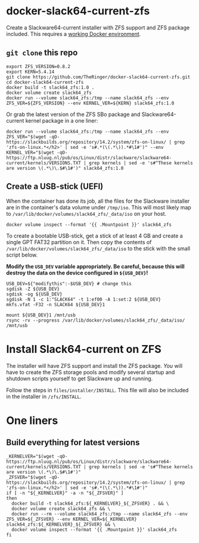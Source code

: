 # docker-slack64-current-zfs

Create a Slackware64-current installer with ZFS support and ZFS package included. This requires a [working Docker environment](https://docs.docker.com/install/).

## `git clone` this repo


```
export ZFS_VERSION=0.8.2
export KERN=5.4.14
git clone https://github.com/TheRinger/docker-slack64-current-zfs.git
cd docker-slack64-current-zfs
docker build -t slack64_zfs:1.0 .
docker volume create slack64_zfs
docker run --volume slack64_zfs:/tmp --name slack64_zfs --env ZFS_VER=${ZFS_VERSION} --env KERNEL_VER=${KERN} slack64_zfs:1.0
```

Or grab the latest version of the ZFS SBo package and Slackware64-current kernel package in a one liner:

```
docker run --volume slack64_zfs:/tmp --name slack64_zfs --env ZFS_VER="$(wget -qO- https://slackbuilds.org/repository/14.2/system/zfs-on-linux/ | grep 'zfs-on-linux.*</h2>' | sed -e 's#.*(\(.*\)).*#\1#')" --env KERNEL_VER="$(wget -qO- https://ftp.nluug.nl/pub/os/Linux/distr/slackware/slackware64-current/kernels/VERSIONS.TXT | grep kernels | sed -e 's#^These kernels are version \(.*\)\.$#\1#')" slack64_zfs:1.0
```

## Create a USB-stick (UEFI)

When the container has done its job, all the files for the Slackware installer are in the container's data volume under `/tmp/iso`. This will most likely map to  `/var/lib/docker/volumes/slack64_zfs/_data/iso` on your host.

```
docker volume inspect --format '{{ .Mountpoint }}' slack64_zfs
```

To create a bootable USB-stick, get a stick of at least 4 GB and create a single GPT FAT32 partition on it. Then copy the contents of `/var/lib/docker/volumes/slack64_zfs/_data/iso` to the stick with the small script below.

**Modify the `USB_DEV` variable appropriately. Be careful, because this will destroy the data on the device configured in `${USB_DEV}`!**

```
USB_DEV=${"modifythis":-$USB_DEV} # change this
sgdisk -Z ${USB_DEV}
sgdisk -og ${USB_DEV}
sgdisk -N 1 -c 1:"SLACK64" -t 1:ef00 -A 1:set:2 ${USB_DEV}
mkfs.vfat -F32 -n SLACK64 ${USB_DEV}1

mount ${USB_DEV}1 /mnt/usb
rsync -rv --progress /var/lib/docker/volumes/slack64_zfs/_data/iso/ /mnt/usb
```

# Install Slack64-current on ZFS

The installer will have ZFS support and install the ZFS package. *You* will have to create the ZFS storage pools and modify several startup and shutdown scripts yourself to get Slackware up and running.

Follow the steps in `files/installer/INSTALL`. This file will also be included in the installer in `/zfs/INSTALL`.

# One liners

## Build everything for latest versions

```
_KERNELVER="$(wget -qO- https://ftp.nluug.nl/pub/os/Linux/distr/slackware/slackware64-current/kernels/VERSIONS.TXT | grep kernels | sed -e 's#^These kernels are version \(.*\)\.$#\1#')"
_ZFSVER="$(wget -qO- https://slackbuilds.org/repository/14.2/system/zfs-on-linux/ | grep 'zfs-on-linux.*</h2>' | sed -e 's#.*(\(.*\)).*#\1#')"
if [ -n "${_KERNELVER}" -a -n "${_ZFSVER}" ]
then
  docker build -t slack64_zfs:${_KERNELVER}_${_ZFSVER} . && \
  docker volume create slack64_zfs && \
  docker run --rm --volume slack64_zfs:/tmp --name slack64_zfs --env ZFS_VER=${_ZFSVER} --env KERNEL_VER=${_KERNELVER} slack64_zfs:${_KERNELVER}_${_ZFSVER} && \
  docker volume inspect --format '{{ .Mountpoint }}' slack64_zfs
fi
```
